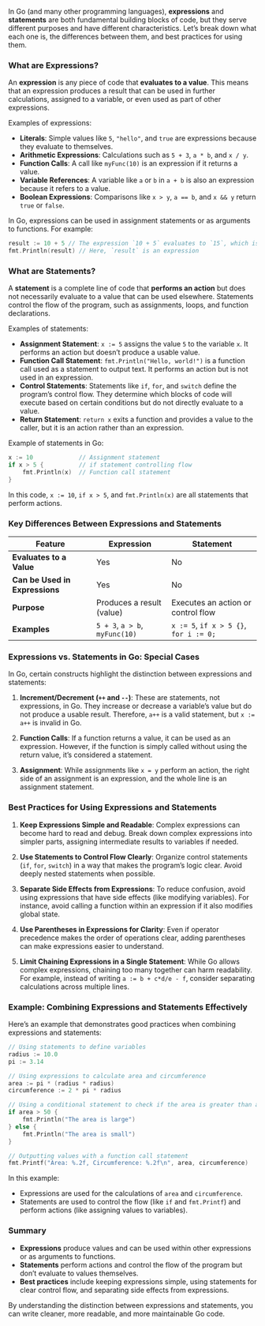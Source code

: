 In Go (and many other programming languages), **expressions** and **statements** are both fundamental building blocks of code, but they serve different purposes and have different characteristics. Let’s break down what each one is, the differences between them, and best practices for using them.

### What are Expressions?

An **expression** is any piece of code that **evaluates to a value**. This means that an expression produces a result that can be used in further calculations, assigned to a variable, or even used as part of other expressions.

Examples of expressions:
- **Literals**: Simple values like `5`, `"hello"`, and `true` are expressions because they evaluate to themselves.
- **Arithmetic Expressions**: Calculations such as `5 + 3`, `a * b`, and `x / y`.
- **Function Calls**: A call like `myFunc(10)` is an expression if it returns a value.
- **Variable References**: A variable like `a` or `b` in `a + b` is also an expression because it refers to a value.
- **Boolean Expressions**: Comparisons like `x > y`, `a == b`, and `x && y` return `true` or `false`.

In Go, expressions can be used in assignment statements or as arguments to functions. For example:

```go
result := 10 + 5 // The expression `10 + 5` evaluates to `15`, which is assigned to `result`
fmt.Println(result) // Here, `result` is an expression
```

### What are Statements?

A **statement** is a complete line of code that **performs an action** but does not necessarily evaluate to a value that can be used elsewhere. Statements control the flow of the program, such as assignments, loops, and function declarations.

Examples of statements:
- **Assignment Statement**: `x := 5` assigns the value `5` to the variable `x`. It performs an action but doesn’t produce a usable value.
- **Function Call Statement**: `fmt.Println("Hello, world!")` is a function call used as a statement to output text. It performs an action but is not used in an expression.
- **Control Statements**: Statements like `if`, `for`, and `switch` define the program’s control flow. They determine which blocks of code will execute based on certain conditions but do not directly evaluate to a value.
- **Return Statement**: `return x` exits a function and provides a value to the caller, but it is an action rather than an expression.

Example of statements in Go:

```go
x := 10             // Assignment statement
if x > 5 {          // if statement controlling flow
    fmt.Println(x)  // Function call statement
}
```

In this code, `x := 10`, `if x > 5`, and `fmt.Println(x)` are all statements that perform actions.

### Key Differences Between Expressions and Statements

| Feature                    | Expression                             | Statement                               |
|----------------------------|----------------------------------------|-----------------------------------------|
| **Evaluates to a Value**   | Yes                                    | No                                      |
| **Can be Used in Expressions** | Yes                                | No                                      |
| **Purpose**                | Produces a result (value)              | Executes an action or control flow      |
| **Examples**               | `5 + 3`, `a > b`, `myFunc(10)`        | `x := 5`, `if x > 5 {}`, `for i := 0;` |

### Expressions vs. Statements in Go: Special Cases

In Go, certain constructs highlight the distinction between expressions and statements:

1. **Increment/Decrement (`++` and `--`)**: These are statements, not expressions, in Go. They increase or decrease a variable’s value but do not produce a usable result. Therefore, `a++` is a valid statement, but `x := a++` is invalid in Go.

2. **Function Calls**: If a function returns a value, it can be used as an expression. However, if the function is simply called without using the return value, it’s considered a statement.

3. **Assignment**: While assignments like `x = y` perform an action, the right side of an assignment is an expression, and the whole line is an assignment statement.

### Best Practices for Using Expressions and Statements

1. **Keep Expressions Simple and Readable**: Complex expressions can become hard to read and debug. Break down complex expressions into simpler parts, assigning intermediate results to variables if needed.

2. **Use Statements to Control Flow Clearly**: Organize control statements (`if`, `for`, `switch`) in a way that makes the program’s logic clear. Avoid deeply nested statements when possible.

3. **Separate Side Effects from Expressions**: To reduce confusion, avoid using expressions that have side effects (like modifying variables). For instance, avoid calling a function within an expression if it also modifies global state.

4. **Use Parentheses in Expressions for Clarity**: Even if operator precedence makes the order of operations clear, adding parentheses can make expressions easier to understand.

5. **Limit Chaining Expressions in a Single Statement**: While Go allows complex expressions, chaining too many together can harm readability. For example, instead of writing `a := b + c*d/e - f`, consider separating calculations across multiple lines.

### Example: Combining Expressions and Statements Effectively

Here’s an example that demonstrates good practices when combining expressions and statements:

```go
// Using statements to define variables
radius := 10.0
pi := 3.14

// Using expressions to calculate area and circumference
area := pi * (radius * radius)
circumference := 2 * pi * radius

// Using a conditional statement to check if the area is greater than a threshold
if area > 50 {
    fmt.Println("The area is large")
} else {
    fmt.Println("The area is small")
}

// Outputting values with a function call statement
fmt.Printf("Area: %.2f, Circumference: %.2f\n", area, circumference)
```

In this example:
- Expressions are used for the calculations of `area` and `circumference`.
- Statements are used to control the flow (like `if` and `fmt.Printf`) and perform actions (like assigning values to variables).

### Summary

- **Expressions** produce values and can be used within other expressions or as arguments to functions.
- **Statements** perform actions and control the flow of the program but don’t evaluate to values themselves.
- **Best practices** include keeping expressions simple, using statements for clear control flow, and separating side effects from expressions.

By understanding the distinction between expressions and statements, you can write cleaner, more readable, and more maintainable Go code.